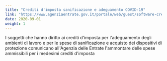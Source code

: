 ```yaml
---
title: "Crediti d'imposta sanificazione e adeguamento COVID-19"
link: "https://www.agenziaentrate.gov.it/portale/web/guest/software-crediti-d-imposta-sanificazione-e-adeguamento-covid-19"
date: 2020-09-01
weight: 1
---
```


I soggetti che hanno diritto ai crediti d'imposta per l'adeguamento degli ambienti di lavoro e per le spese di sanificazione e acquisto dei dispositivi di protezione comunicano all'Agenzia delle Entrate l'ammontare delle spese ammissibili per i medesimi crediti d'imposta